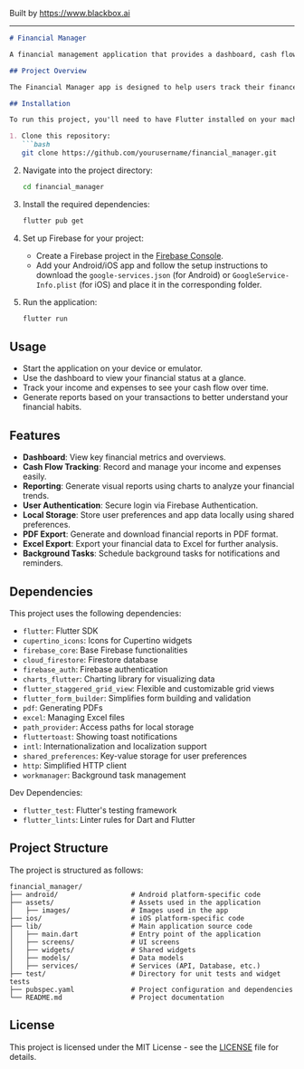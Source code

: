 
Built by https://www.blackbox.ai

---

```markdown
# Financial Manager

A financial management application that provides a dashboard, cash flow tracking, and reporting tools to help users manage their finances efficiently.

## Project Overview

The Financial Manager app is designed to help users track their finances, visualize cash flow, and generate insightful reports. With an intuitive interface and powerful features driven by Flutter, it aims to assist individuals and small businesses in maintaining their financial health.

## Installation

To run this project, you'll need to have Flutter installed on your machine. Follow these steps to get started:

1. Clone this repository:
   ```bash
   git clone https://github.com/yourusername/financial_manager.git
   ```
   
2. Navigate into the project directory:
   ```bash
   cd financial_manager
   ```
   
3. Install the required dependencies:
   ```bash
   flutter pub get
   ```

4. Set up Firebase for your project:
   - Create a Firebase project in the [Firebase Console](https://console.firebase.google.com/).
   - Add your Android/iOS app and follow the setup instructions to download the `google-services.json` (for Android) or `GoogleService-Info.plist` (for iOS) and place it in the corresponding folder.
   
5. Run the application:
   ```bash
   flutter run
   ```

## Usage

- Start the application on your device or emulator.
- Use the dashboard to view your financial status at a glance.
- Track your income and expenses to see your cash flow over time.
- Generate reports based on your transactions to better understand your financial habits.

## Features

- **Dashboard**: View key financial metrics and overviews.
- **Cash Flow Tracking**: Record and manage your income and expenses easily.
- **Reporting**: Generate visual reports using charts to analyze your financial trends.
- **User Authentication**: Secure login via Firebase Authentication.
- **Local Storage**: Store user preferences and app data locally using shared preferences.
- **PDF Export**: Generate and download financial reports in PDF format.
- **Excel Export**: Export your financial data to Excel for further analysis.
- **Background Tasks**: Schedule background tasks for notifications and reminders.

## Dependencies

This project uses the following dependencies:

- `flutter`: Flutter SDK
- `cupertino_icons`: Icons for Cupertino widgets
- `firebase_core`: Base Firebase functionalities
- `cloud_firestore`: Firestore database
- `firebase_auth`: Firebase authentication
- `charts_flutter`: Charting library for visualizing data
- `flutter_staggered_grid_view`: Flexible and customizable grid views
- `flutter_form_builder`: Simplifies form building and validation
- `pdf`: Generating PDFs
- `excel`: Managing Excel files
- `path_provider`: Access paths for local storage
- `fluttertoast`: Showing toast notifications
- `intl`: Internationalization and localization support
- `shared_preferences`: Key-value storage for user preferences
- `http`: Simplified HTTP client
- `workmanager`: Background task management

Dev Dependencies:
- `flutter_test`: Flutter's testing framework
- `flutter_lints`: Linter rules for Dart and Flutter

## Project Structure

The project is structured as follows:

```
financial_manager/
├── android/                  # Android platform-specific code
├── assets/                   # Assets used in the application
│   ├── images/               # Images used in the app
├── ios/                      # iOS platform-specific code
├── lib/                      # Main application source code
│   ├── main.dart             # Entry point of the application
│   ├── screens/              # UI screens
│   ├── widgets/              # Shared widgets
│   ├── models/               # Data models
│   ├── services/             # Services (API, Database, etc.)
├── test/                     # Directory for unit tests and widget tests
├── pubspec.yaml              # Project configuration and dependencies
└── README.md                 # Project documentation
```

## License

This project is licensed under the MIT License - see the [LICENSE](LICENSE) file for details.
```